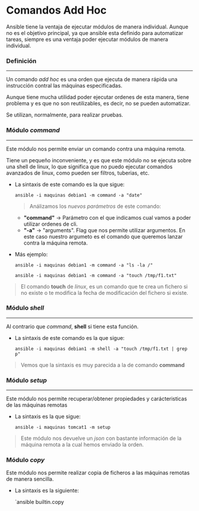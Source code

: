 # Comandos Add Hoc

Ansible tiene la ventaja de ejecutar módulos de manera individual. Aunque no es el objetivo principal, ya que ansible esta definido para automatizar tareas, siempre es una ventaja poder ejecutar módulos de manera individual.

### Definición
-----

Un comando *add hoc*  es una orden que ejecuta de manera rápida una instrucción contral las máquinas especificadas. 

Aunque tiene mucha utilidad poder ejecutar ordenes de esta manera, tiene problema y es que no son reutilizables, es decir, no se pueden automatizar. 

Se utilizan, normalmente, para realizar pruebas. 

### Módulo *command*
-----

Este módulo nos permite enviar un comando contra una máquina remota. 

Tiene un pequeño inconveniente, y es que este módulo no se ejecuta sobre una shell de linux, lo que significa que no puedo ejecutar comandos avanzados de linux, como pueden ser filtros, tuberias, etc. 

- La sintaxis de este comando es la que sigue:

    `ansible -i maquinas debian1 -m command -a "date"`

    > Análizamos los *nuevos parámetros* de este comando: 
    - **"command"** -> Parámetro con el que indicamos cual vamos a poder utilizar ordenes de cli.
    - **"-a"** -> "arguments". Flag que nos permite utilizar argumentos. En este caso nuestro argumeto es el comando que queremos lanzar contra la máquina remota. 

- Más ejemplo: 

    `ansible -i maquinas debian1 -m command -a "ls -la /"`

    `ansible -i maquinas debian1 -m command -a "touch /tmp/f1.txt"`

> El comando **touch** de *linux*, es un comando que te crea un fichero si no existe o te modifica la fecha de modificación del fichero si existe. 

### Módulo *shell*
-----

Al contrario que *command*, **shell** si tiene esta función.  

- La sintaxis de este comando es la que sigue:

    `ansible -i maquinas debian1 -m shell -a "touch /tmp/f1.txt | grep p"`

> Vemos que la sintaxis es muy parecida a la de comando **command**

### Módulo *setup*
-----

Este módulo nos permite recuperar/obtener propiedades y carácteristicas de las máquinas remotas

- La sintaxis es la que sigue:

    `ansible -i maquinas tomcat1 -m setup`

> Este módulo nos devuelve un *json* con bastante información de la máquina remota a la cual hemos enviado la orden. 

### Módulo *copy*

Este módulo nos permite realizar copia de ficheros a las máquinas remotas de manera sencilla. 

- La sintaxis es la siguiente:

    `ansible builtin.copy





